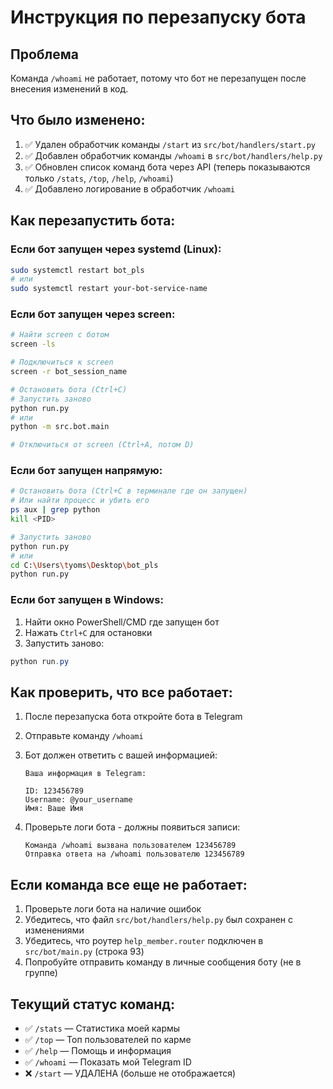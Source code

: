 # Инструкция по перезапуску бота

## Проблема
Команда `/whoami` не работает, потому что бот не перезапущен после внесения изменений в код.

## Что было изменено:
1. ✅ Удален обработчик команды `/start` из `src/bot/handlers/start.py`
2. ✅ Добавлен обработчик команды `/whoami` в `src/bot/handlers/help.py`
3. ✅ Обновлен список команд бота через API (теперь показываются только `/stats`, `/top`, `/help`, `/whoami`)
4. ✅ Добавлено логирование в обработчик `/whoami`

## Как перезапустить бота:

### Если бот запущен через systemd (Linux):
```bash
sudo systemctl restart bot_pls
# или
sudo systemctl restart your-bot-service-name
```

### Если бот запущен через screen:
```bash
# Найти screen с ботом
screen -ls

# Подключиться к screen
screen -r bot_session_name

# Остановить бота (Ctrl+C)
# Запустить заново
python run.py
# или
python -m src.bot.main

# Отключиться от screen (Ctrl+A, потом D)
```

### Если бот запущен напрямую:
```bash
# Остановить бота (Ctrl+C в терминале где он запущен)
# Или найти процесс и убить его
ps aux | grep python
kill <PID>

# Запустить заново
python run.py
# или
cd C:\Users\tyoms\Desktop\bot_pls
python run.py
```

### Если бот запущен в Windows:
1. Найти окно PowerShell/CMD где запущен бот
2. Нажать `Ctrl+C` для остановки
3. Запустить заново:
```powershell
python run.py
```

## Как проверить, что все работает:

1. После перезапуска бота откройте бота в Telegram
2. Отправьте команду `/whoami`
3. Бот должен ответить с вашей информацией:
   ```
   Ваша информация в Telegram:

   ID: 123456789
   Username: @your_username
   Имя: Ваше Имя
   ```

4. Проверьте логи бота - должны появиться записи:
   ```
   Команда /whoami вызвана пользователем 123456789
   Отправка ответа на /whoami пользователю 123456789
   ```

## Если команда все еще не работает:

1. Проверьте логи бота на наличие ошибок
2. Убедитесь, что файл `src/bot/handlers/help.py` был сохранен с изменениями
3. Убедитесь, что роутер `help_member.router` подключен в `src/bot/main.py` (строка 93)
4. Попробуйте отправить команду в личные сообщения боту (не в группе)

## Текущий статус команд:
- ✅ `/stats` — Статистика моей кармы
- ✅ `/top` — Топ пользователей по карме
- ✅ `/help` — Помощь и информация
- ✅ `/whoami` — Показать мой Telegram ID
- ❌ `/start` — УДАЛЕНА (больше не отображается)
